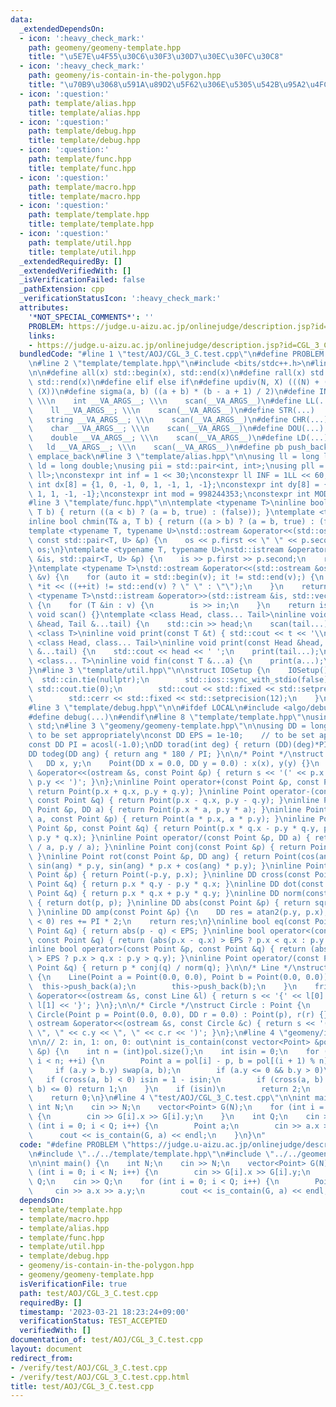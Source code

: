 ```yaml
---
data:
  _extendedDependsOn:
  - icon: ':heavy_check_mark:'
    path: geomeny/geomeny-template.hpp
    title: "\u5E7E\u4F55\u30C6\u30F3\u30D7\u30EC\u30FC\u30C8"
  - icon: ':heavy_check_mark:'
    path: geomeny/is-contain-in-the-polygon.hpp
    title: "\u70B9\u3068\u591A\u89D2\u5F62\u306E\u5305\u542B\u95A2\u4FC2"
  - icon: ':question:'
    path: template/alias.hpp
    title: template/alias.hpp
  - icon: ':question:'
    path: template/debug.hpp
    title: template/debug.hpp
  - icon: ':question:'
    path: template/func.hpp
    title: template/func.hpp
  - icon: ':question:'
    path: template/macro.hpp
    title: template/macro.hpp
  - icon: ':question:'
    path: template/template.hpp
    title: template/template.hpp
  - icon: ':question:'
    path: template/util.hpp
    title: template/util.hpp
  _extendedRequiredBy: []
  _extendedVerifiedWith: []
  _isVerificationFailed: false
  _pathExtension: cpp
  _verificationStatusIcon: ':heavy_check_mark:'
  attributes:
    '*NOT_SPECIAL_COMMENTS*': ''
    PROBLEM: https://judge.u-aizu.ac.jp/onlinejudge/description.jsp?id=CGL_3_C
    links:
    - https://judge.u-aizu.ac.jp/onlinejudge/description.jsp?id=CGL_3_C
  bundledCode: "#line 1 \"test/AOJ/CGL_3_C.test.cpp\"\n#define PROBLEM \"https://judge.u-aizu.ac.jp/onlinejudge/description.jsp?id=CGL_3_C\"\
    \n#line 2 \"template/template.hpp\"\n#include <bits/stdc++.h>\n#line 3 \"template/macro.hpp\"\
    \n\n#define all(x) std::begin(x), std::end(x)\n#define rall(x) std::rbegin(x),\
    \ std::rend(x)\n#define elif else if\n#define updiv(N, X) (((N) + (X) - (1)) /\
    \ (X))\n#define sigma(a, b) ((a + b) * (b - a + 1) / 2)\n#define INT(...)    \
    \ \\\n    int __VA_ARGS__; \\\n    scan(__VA_ARGS__)\n#define LL(...)     \\\n\
    \    ll __VA_ARGS__; \\\n    scan(__VA_ARGS__)\n#define STR(...)        \\\n \
    \   string __VA_ARGS__; \\\n    scan(__VA_ARGS__)\n#define CHR(...)      \\\n\
    \    char __VA_ARGS__; \\\n    scan(__VA_ARGS__)\n#define DOU(...)        \\\n\
    \    double __VA_ARGS__; \\\n    scan(__VA_ARGS__)\n#define LD(...)     \\\n \
    \   ld __VA_ARGS__; \\\n    scan(__VA_ARGS__)\n#define pb push_back\n#define eb\
    \ emplace_back\n#line 3 \"template/alias.hpp\"\n\nusing ll = long long;\nusing\
    \ ld = long double;\nusing pii = std::pair<int, int>;\nusing pll = std::pair<ll,\
    \ ll>;\nconstexpr int inf = 1 << 30;\nconstexpr ll INF = 1LL << 60;\nconstexpr\
    \ int dx[8] = {1, 0, -1, 0, 1, -1, 1, -1};\nconstexpr int dy[8] = {0, 1, 0, -1,\
    \ 1, 1, -1, -1};\nconstexpr int mod = 998244353;\nconstexpr int MOD = 1e9 + 7;\n\
    #line 3 \"template/func.hpp\"\n\ntemplate <typename T>\ninline bool chmax(T& a,\
    \ T b) { return ((a < b) ? (a = b, true) : (false)); }\ntemplate <typename T>\n\
    inline bool chmin(T& a, T b) { return ((a > b) ? (a = b, true) : (false)); }\n\
    template <typename T, typename U>\nstd::ostream &operator<<(std::ostream &os,\
    \ const std::pair<T, U> &p) {\n    os << p.first << \" \" << p.second;\n    return\
    \ os;\n}\ntemplate <typename T, typename U>\nstd::istream &operator>>(std::istream\
    \ &is, std::pair<T, U> &p) {\n    is >> p.first >> p.second;\n    return is;\n\
    }\ntemplate <typename T>\nstd::ostream &operator<<(std::ostream &os, const std::vector<T>\
    \ &v) {\n    for (auto it = std::begin(v); it != std::end(v);) {\n        os <<\
    \ *it << ((++it) != std::end(v) ? \" \" : \"\");\n    }\n    return os;\n}\ntemplate\
    \ <typename T>\nstd::istream &operator>>(std::istream &is, std::vector<T> &v)\
    \ {\n    for (T &in : v) {\n        is >> in;\n    }\n    return is;\n}\ninline\
    \ void scan() {}\ntemplate <class Head, class... Tail>\ninline void scan(Head\
    \ &head, Tail &...tail) {\n    std::cin >> head;\n    scan(tail...);\n}\ntemplate\
    \ <class T>\ninline void print(const T &t) { std::cout << t << '\\n'; }\ntemplate\
    \ <class Head, class... Tail>\ninline void print(const Head &head, const Tail\
    \ &...tail) {\n    std::cout << head << ' ';\n    print(tail...);\n}\ntemplate\
    \ <class... T>\ninline void fin(const T &...a) {\n    print(a...);\n    exit(0);\n\
    }\n#line 3 \"template/util.hpp\"\n\nstruct IOSetup {\n    IOSetup() {\n      \
    \  std::cin.tie(nullptr);\n        std::ios::sync_with_stdio(false);\n       \
    \ std::cout.tie(0);\n        std::cout << std::fixed << std::setprecision(12);\n\
    \        std::cerr << std::fixed << std::setprecision(12);\n    }\n} IOSetup;\n\
    #line 3 \"template/debug.hpp\"\n\n#ifdef LOCAL\n#include <algo/debug.hpp>\n#else\n\
    #define debug(...)\n#endif\n#line 8 \"template/template.hpp\"\nusing namespace\
    \ std;\n#line 3 \"geomeny/geomeny-template.hpp\"\n\nusing DD = long double;  //\
    \ to be set appropriately\nconst DD EPS = 1e-10;    // to be set appropriately\n\
    const DD PI = acosl(-1.0);\nDD torad(int deg) { return (DD)(deg)*PI / 180; }\n\
    DD todeg(DD ang) { return ang * 180 / PI; }\n\n/* Point */\nstruct Point {\n \
    \   DD x, y;\n    Point(DD x = 0.0, DD y = 0.0) : x(x), y(y) {}\n    friend ostream\
    \ &operator<<(ostream &s, const Point &p) { return s << '(' << p.x << \", \" <<\
    \ p.y << ')'; }\n};\ninline Point operator+(const Point &p, const Point &q) {\
    \ return Point(p.x + q.x, p.y + q.y); }\ninline Point operator-(const Point &p,\
    \ const Point &q) { return Point(p.x - q.x, p.y - q.y); }\ninline Point operator*(const\
    \ Point &p, DD a) { return Point(p.x * a, p.y * a); }\ninline Point operator*(DD\
    \ a, const Point &p) { return Point(a * p.x, a * p.y); }\ninline Point operator*(const\
    \ Point &p, const Point &q) { return Point(p.x * q.x - p.y * q.y, p.x * q.y +\
    \ p.y * q.x); }\ninline Point operator/(const Point &p, DD a) { return Point(p.x\
    \ / a, p.y / a); }\ninline Point conj(const Point &p) { return Point(p.x, -p.y);\
    \ }\ninline Point rot(const Point &p, DD ang) { return Point(cos(ang) * p.x -\
    \ sin(ang) * p.y, sin(ang) * p.x + cos(ang) * p.y); }\ninline Point rot90(const\
    \ Point &p) { return Point(-p.y, p.x); }\ninline DD cross(const Point &p, const\
    \ Point &q) { return p.x * q.y - p.y * q.x; }\ninline DD dot(const Point &p, const\
    \ Point &q) { return p.x * q.x + p.y * q.y; }\ninline DD norm(const Point &p)\
    \ { return dot(p, p); }\ninline DD abs(const Point &p) { return sqrt(dot(p, p));\
    \ }\ninline DD amp(const Point &p) {\n    DD res = atan2(p.y, p.x);\n    if (res\
    \ < 0) res += PI * 2;\n    return res;\n}\ninline bool eq(const Point &p, const\
    \ Point &q) { return abs(p - q) < EPS; }\ninline bool operator<(const Point &p,\
    \ const Point &q) { return (abs(p.x - q.x) > EPS ? p.x < q.x : p.y < q.y); }\n\
    inline bool operator>(const Point &p, const Point &q) { return (abs(p.x - q.x)\
    \ > EPS ? p.x > q.x : p.y > q.y); }\ninline Point operator/(const Point &p, const\
    \ Point &q) { return p * conj(q) / norm(q); }\n\n/* Line */\nstruct Line : vector<Point>\
    \ {\n    Line(Point a = Point(0.0, 0.0), Point b = Point(0.0, 0.0)) {\n      \
    \  this->push_back(a);\n        this->push_back(b);\n    }\n    friend ostream\
    \ &operator<<(ostream &s, const Line &l) { return s << '{' << l[0] << \", \" <<\
    \ l[1] << '}'; }\n};\n\n/* Circle */\nstruct Circle : Point {\n    DD r;\n   \
    \ Circle(Point p = Point(0.0, 0.0), DD r = 0.0) : Point(p), r(r) {}\n    friend\
    \ ostream &operator<<(ostream &s, const Circle &c) { return s << '(' << c.x <<\
    \ \", \" << c.y << \", \" << c.r << ')'; }\n};\n#line 4 \"geomeny/is-contain-in-the-polygon.hpp\"\
    \n\n// 2: in, 1: on, 0: out\nint is_contain(const vector<Point> &pol, const Point\
    \ &p) {\n    int n = (int)pol.size();\n    int isin = 0;\n    for (int i = 0;\
    \ i < n; ++i) {\n        Point a = pol[i] - p, b = pol[(i + 1) % n] - p;\n   \
    \     if (a.y > b.y) swap(a, b);\n        if (a.y <= 0 && b.y > 0)\n         \
    \   if (cross(a, b) < 0) isin = 1 - isin;\n        if (cross(a, b) == 0 && dot(a,\
    \ b) <= 0) return 1;\n    }\n    if (isin)\n        return 2;\n    else\n    \
    \    return 0;\n}\n#line 4 \"test/AOJ/CGL_3_C.test.cpp\"\n\nint main() {\n   \
    \ int N;\n    cin >> N;\n    vector<Point> G(N);\n    for (int i = 0; i < N; i++)\
    \ {\n        cin >> G[i].x >> G[i].y;\n    }\n    int Q;\n    cin >> Q;\n    for\
    \ (int i = 0; i < Q; i++) {\n        Point a;\n        cin >> a.x >> a.y;\n  \
    \      cout << is_contain(G, a) << endl;\n    }\n}\n"
  code: "#define PROBLEM \"https://judge.u-aizu.ac.jp/onlinejudge/description.jsp?id=CGL_3_C\"\
    \n#include \"../../template/template.hpp\"\n#include \"../../geomeny/is-contain-in-the-polygon.hpp\"\
    \n\nint main() {\n    int N;\n    cin >> N;\n    vector<Point> G(N);\n    for\
    \ (int i = 0; i < N; i++) {\n        cin >> G[i].x >> G[i].y;\n    }\n    int\
    \ Q;\n    cin >> Q;\n    for (int i = 0; i < Q; i++) {\n        Point a;\n   \
    \     cin >> a.x >> a.y;\n        cout << is_contain(G, a) << endl;\n    }\n}"
  dependsOn:
  - template/template.hpp
  - template/macro.hpp
  - template/alias.hpp
  - template/func.hpp
  - template/util.hpp
  - template/debug.hpp
  - geomeny/is-contain-in-the-polygon.hpp
  - geomeny/geomeny-template.hpp
  isVerificationFile: true
  path: test/AOJ/CGL_3_C.test.cpp
  requiredBy: []
  timestamp: '2023-03-21 18:23:24+09:00'
  verificationStatus: TEST_ACCEPTED
  verifiedWith: []
documentation_of: test/AOJ/CGL_3_C.test.cpp
layout: document
redirect_from:
- /verify/test/AOJ/CGL_3_C.test.cpp
- /verify/test/AOJ/CGL_3_C.test.cpp.html
title: test/AOJ/CGL_3_C.test.cpp
---
```


